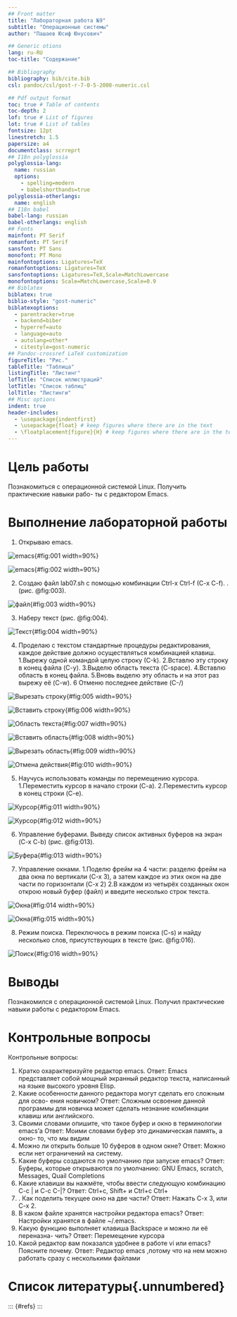 ```yaml
---
## Front matter
title: "Лабораторная работа №9"
subtitle: "Операционные системы"
author: "Пашаев Юсиф Юнусович"

## Generic otions
lang: ru-RU
toc-title: "Содержание"

## Bibliography
bibliography: bib/cite.bib
csl: pandoc/csl/gost-r-7-0-5-2008-numeric.csl

## Pdf output format
toc: true # Table of contents
toc-depth: 2
lof: true # List of figures
lot: true # List of tables
fontsize: 12pt
linestretch: 1.5
papersize: a4
documentclass: scrreprt
## I18n polyglossia
polyglossia-lang:
  name: russian
  options:
	- spelling=modern
	- babelshorthands=true
polyglossia-otherlangs:
  name: english
## I18n babel
babel-lang: russian
babel-otherlangs: english
## Fonts
mainfont: PT Serif
romanfont: PT Serif
sansfont: PT Sans
monofont: PT Mono
mainfontoptions: Ligatures=TeX
romanfontoptions: Ligatures=TeX
sansfontoptions: Ligatures=TeX,Scale=MatchLowercase
monofontoptions: Scale=MatchLowercase,Scale=0.9
## Biblatex
biblatex: true
biblio-style: "gost-numeric"
biblatexoptions:
  - parentracker=true
  - backend=biber
  - hyperref=auto
  - language=auto
  - autolang=other*
  - citestyle=gost-numeric
## Pandoc-crossref LaTeX customization
figureTitle: "Рис."
tableTitle: "Таблица"
listingTitle: "Листинг"
lofTitle: "Список иллюстраций"
lotTitle: "Список таблиц"
lolTitle: "Листинги"
## Misc options
indent: true
header-includes:
  - \usepackage{indentfirst}
  - \usepackage{float} # keep figures where there are in the text
  - \floatplacement{figure}{H} # keep figures where there are in the text
---
```


# Цель работы

Познакомиться с операционной системой Linux. Получить практические навыки рабо-
ты с редактором Emacs.


# Выполнение лабораторной работы

1. Открываю emacs.

![emacs](image/1.png){#fig:001 width=90%}

![emacs](image/2.png){#fig:002 width=90%}

2. Cоздаю файл lab07.sh с помощью комбинации Ctrl-x Ctrl-f (C-x C-f). .(рис. @fig:003).

![файл](image/3.png){#fig:003 width=90%}

3. Наберу текст (рис. @fig:004).

![Текст](image/4.png){#fig:004 width=90%}


4. Проделаю с текстом стандартные процедуры редактирования, каждое действие должно осуществляться комбинацией клавиш.
1.Вырежу одной командой целую строку (С-k).
2.Вставлю эту строку в конец файла (C-y).
3.Выделю область текста (C-space).
4.Вставлю область в конец файла.
5.Вновь выделю эту область и на этот раз вырежу её (C-w).
6 Отменю последнее действие (C-/)

![Вырезать строку](image/5.png){#fig:005 width=90%}

![Вставить строку](image/6.png){#fig:006 width=90%}

![Область текста](image/7.png){#fig:007 width=90%}

![Вставить область](image/8.png){#fig:008 width=90%}

![Вырезать область](image/9.png){#fig:009 width=90%}

![Отмена действия](image/10.png){#fig:010 width=90%}

5. Научусь использовать команды по перемещению курсора.
1.Переместить курсор в начало строки (C-a).
2.Переместить курсор в конец строки (C-e).

![Курсор](image/11.png){#fig:011 width=90%}

![Курсор](image/12.png){#fig:012 width=90%}

6. Управление буферами. Выведу список активных буферов на экран (C-x C-b) (рис. @fig:013).

![Буфера](image/13.png){#fig:013 width=90%}

7. Управление окнами.
 1.Поделю фрейм на 4 части: разделю фрейм на два окна по вертикали (C-x 3),
 а затем каждое из этих окон на две части по горизонтали (C-x 2)
 2.В каждом из четырёх созданных окон открою новый буфер (файл) и введите
 несколько строк текста.

![Окна](image/14.png){#fig:014 width=90%}

![Окна](image/15.png){#fig:015 width=90%}

8. Режим поиска. Переключюсь в режим поиска (C-s) и найду несколько слов, присутствующих в тексте (рис. @fig:016).

![Поиск](image/16.png){#fig:016 width=90%}

# Выводы

Познакомился с операционной системой Linux. Получил практические навыки работы с редактором Emacs.

# Контрольные вопросы
Контрольные вопросы:
1. Кратко охарактеризуйте редактор emacs. Ответ: Emacs представляет собой
мощный экранный редактор текста, написанный на языке высокого уровня
Elisp.
2. Какие особенности данного редактора могут сделать его сложным для осво-
ения новичком? Ответ: Сложным освоение данной программы для новичка
может сделать незнание комбинации клавиш или английского.
3. Своими словами опишите, что такое буфер и окно в терминологии emacs’а
Ответ: Моими словами буфер это динамическая память, а окно- то, что мы
видим
4. Можно ли открыть больше 10 буферов в одном окне? Ответ: Можно если
нет ограничений на систему.
5. Какие буферы создаются по умолчанию при запуске emacs? Ответ: Буферы,
которые открываются по умолчанию: GNU Emacs, scratch, Messages, Quail
Completions
6. Какие клавиши вы нажмёте, чтобы ввести следующую комбинацию C-c | и
C-c C-|? Ответ: Сtrl+c, Shift+ и Ctrl+c Ctrl+
7. . Как поделить текущее окно на две части? Ответ: Нажать C-x 3, или C-x 2.
8. В каком файле хранятся настройки редактора emacs? Ответ: Настройки
хранятся в файле ~/.emacs.
9. Какую функцию выполняет клавиша Backspace и можно ли её переназна-
чить? Ответ: Перемещение курсора
10. Какой редактор вам показался удобнее в работе vi или emacs? Поясните
почему. Ответ: Редактор emacs ,потому что на нем можно работать сразу с
несколькими файлами

# Список литературы{.unnumbered}

::: {#refs}
:::
